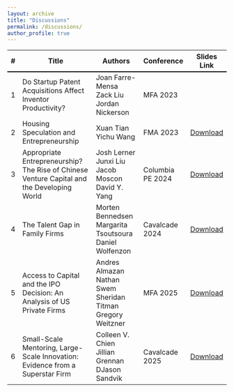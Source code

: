 ```yaml
---
layout: archive
title: "Discussions"
permalink: /discussions/
author_profile: true
---
```



<table>
  <thead>
    <tr style="border-bottom: 2px solid #000;">
      <th>#</th>
      <th style="width:50%;">Title</th>
      <th style="width:30%;">Authors</th>
      <th style="width:10%;">Conference</th>
      <th style="width:10%;">Slides Link</th>
    </tr>
  </thead>
  <tbody>
    <tr>
      <td>1</td>
      <td>Do Startup Patent Acquisitions Affect Inventor Productivity?</td>
      <td>Joan Farre-Mensa<br>Zack Liu<br>Jordan Nickerson</td>
      <td>MFA 2023</td>
      <td><a href="https://www.dropbox.com/scl/fi/kh7mjirw3wbbnxxotpr6l/Bias_Discussion_MFA_2023.pdf?rlkey=vueozurlzu7a9nqfu4lx2ac4b&dl=0"><i class="fas fa-fw fa-file-pdf zoom" aria-hidden="true"></i></a></td>
    </tr>
    <tr>
      <td>2</td>
      <td>Housing Speculation and Entrepreneurship</td>
      <td>Xuan Tian<br>Yichu Wang</td>
      <td>FMA 2023</td>
      <td><a href="https://www.dropbox.com/scl/fi/00xlvro1thzwh1kjqfo6f/Bias_Discussion_FMA_2023.pdf?rlkey=oe947d47otd9ozdka1op1drll&dl=0">Download</a></td>
    </tr>
    <tr>
      <td>3</td>
      <td>Appropriate Entrepreneurship? The Rise of Chinese Venture Capital and the Developing World</td>
      <td>Josh Lerner<br>Junxi Liu<br>Jacob Moscon<br>David Y. Yang</td>
      <td>Columbia PE 2024</td>
      <td><a href="https://www.dropbox.com/scl/fi/ne4q2osh7bb2tsiodmyx1/Bias_Discussion_Columbia_PE_2024.pdf?rlkey=o8vmbit57mksa0r50wmsbdz15&dl=0">Download</a></td>
    </tr>
    <tr>
      <td>4</td>
      <td>The Talent Gap in Family Firms</td>
      <td>Morten Bennedsen<br>Margarita Tsoutsoura<br>Daniel
Wolfenzon</td>
      <td>Cavalcade 2024</td>
      <td><a href="https://www.dropbox.com/scl/fi/mlwm81gusk78px72v4h7e/Bias_Discussion_Cavalcade_2024.pdf?rlkey=r5n8pc7895pdyfkupafdmyusr&dl=0">Download</a></td>
    </tr>	
    <tr>
      <td>5</td>
      <td>Access to Capital and the IPO Decision: An Analysis of US Private Firms</td>
      <td> Andres Almazan<br>Nathan Swem<br>Sheridan Titman<br>Gregory Weitzner</td>
      <td>MFA 2025</td>
      <td><a href="https://www.dropbox.com/scl/fi/ls06tzrx87f7eeafc8iug/Bias_Discussion_MFA_2025.pdf?rlkey=zrpo5uqga8rnzzjfkma6vlxfv&dl=0">Download</a></td>
    </tr>	
    <tr>
      <td>6</td>
      <td>Small-Scale Mentoring, Large-Scale Innovation: Evidence from a Superstar Firm</td>
      <td>Colleen V. Chien<br>Jillian Grennan<br>DJason Sandvik</td>
      <td>Cavalcade 2025</td>
      <td><a href="https://www.dropbox.com/scl/fi/8sz87czjhlgjzr57sc2y7/Bias_Discussion_Cavalcade_2025.pdf?rlkey=ygkwy1fe3nrqn9nbfx91ffnbc&dl=0">Download</a></td>
    </tr>	
  </tbody>
</table>